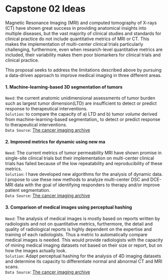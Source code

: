 # Capstone 02 Ideas  

Magnetic Resonance Imaging (MRI) and computed tomography of X-rays (CT) have shown great success in providing anatomical insights into multiple diseases, but the vast majority of clinical studies and standards for clinical practice do not include quantitative metrics of MRI or CT. This makes the implementation of multi-center clinical trials particularly challenging, furthermore, even when research-level quantitative metrics are included, their variability makes them poor biomarkers for clinical trials and clinical practice.

This proposal seeks to address the limitations described above by pursuing a data-driven approach to improve medical imaging in three different areas.

#### 1. Machine-learning-based 3D segmentation of tumors
`Need`: the current anatomic unidimensional assessments of tumor burden such as largest tumor dimension(LTD) are insufficient to detect or predict response to therapeutical interventions.   
`Solution`: to compare the capacity of a) LTD and b) tumor _volume_ derived from machine-learning-based segmentation_ to detect or predict response to therapeutical interventions.   
`Data Source`: [The cancer imaging archive](http://www.cancerimagingarchive.net/)   


#### 2. Improved metrics for dynamic using new ma
`Need`: The current metrics of tumor permeability MRI have shown promise in single-site clinical trials but their implementation on multi-center clinical trials has failed because of the low repeatability and reproducibility  of these metrics.   
`Solution`: I have developed new algorithms for the analysis of dynamic data. I propose to use these new methods to analyze multi-center DSC and DCE-MRI data with the goal of identifying responders to therapy and/or improve patient segmentation.   
`Data Source`: [The cancer imaging archive](http://www.cancerimagingarchive.net/)  


#### 3. Comparison of medical images using perceptual hashing
`Need`: The analysis of medical images is mostly based on reports written by radiologists and not on quantitative metrics, furthermore, the detail and quality of radiological reports is highly dependent on the expertise and training of each radiologists. Thus a metric to automatically compare medical images is needed. This would provide radiologists with the capacity of mining medical imaging datasets not based on their size or report, but on how the images actually look.   
`Solution`: Adapt perceptual hashing for the analysis of 4D imaging datasets and determine its capacity to differentiate normal and abnormal CT and MRI scans.   
`Data Source`: [The cancer imaging archive](http://www.cancerimagingarchive.net/)  

